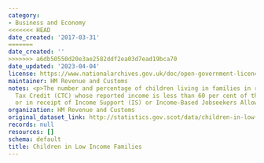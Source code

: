 ```yaml
---
category:
- Business and Economy
<<<<<<< HEAD
date_created: '2017-03-31'
=======
date_created: ''
>>>>>>> a6db50550d20e3ae2582ddf2ea03d7ead19bca70
date_updated: '2023-04-04'
license: https://www.nationalarchives.gov.uk/doc/open-government-licence/version/3/
maintainer: HM Revenue and Customs
notes: <p>The number and percentage of children living in families in receipt of Child
  Tax Credit (CTC) whose reported income is less than 60 per cent of the median income
  or in receipt of Income Support (IS) or Income-Based Jobseekers Allowance (JSA).</p>
organization: HM Revenue and Customs
original_dataset_link: http://statistics.gov.scot/data/children-in-low-income-families
records: null
resources: []
schema: default
title: Children in Low Income Families
---
```

